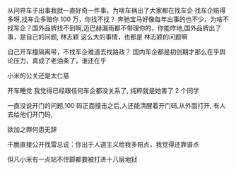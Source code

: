 从问界车子出事我就一直好奇一件事，为啥车祸出了大家都在找车企
找车企赔得多呀,找车企多赔你 100 万，你找不找？
奔驰宝马好像每年出事的也不少，为啥不找车企？国外品牌找不到啊,迈巴赫漏雨都不带理你的，你能咋地,国外品牌出了事，是自己的问题, 林志颖 这么大的事情，也都是 林志颖的问题啊

自己开车撞隔离带，不找车企难道去找路政？
国内车企都是初创期才那么在乎舆论压力，真成了老油条了，谁还在乎

小米的公关还是太仁慈

开车睡觉 我觉得已经跟任何车企都没关系了, 纯粹就是她害了 2 个同学

一直没说开门的问题,100 码正面撞击之后,人还能清醒着开门码,从外面打开,
有人去给他们开门码,

欲加之罪何患无辞

干脆直接公开找雷总说：你出于人道主义给我多赔点，我觉得还靠谱点

但凡小米有一点站不住脚都要被打进十八层地狱

